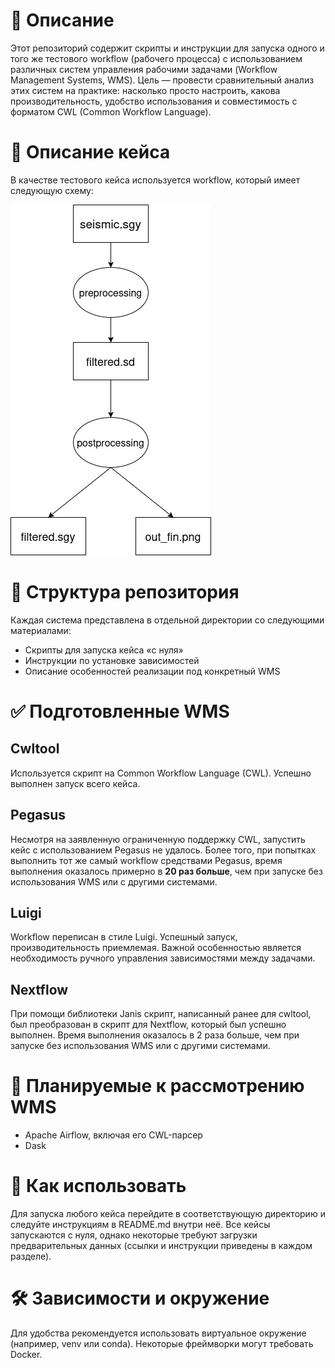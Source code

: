 # 📘 Описание
Этот репозиторий содержит скрипты и инструкции для запуска одного и того же тестового workflow (рабочего процесса) с использованием различных систем управления рабочими задачами (Workflow Management Systems, WMS). Цель — провести сравнительный анализ этих систем на практике: насколько просто настроить, какова производительность, удобство использования и совместимость с форматом CWL (Common Workflow Language).

# 🔬 Описание кейса
В качестве тестового кейса используется workflow, который имеет следующую схему:

![workflow-scheme](Seismic_demo.jpg)

# 📂 Структура репозитория
Каждая система представлена в отдельной директории со следующими материалами:
* Скрипты для запуска кейса «с нуля»
* Инструкции по установке зависимостей
* Описание особенностей реализации под конкретный WMS

# ✅ Подготовленные WMS
## Cwltool
Используется скрипт на Common Workflow Language (CWL). Успешно выполнен запуск всего кейса.

## Pegasus
Несмотря на заявленную ограниченную поддержку CWL, запустить кейс с использованием Pegasus не удалось. Более того, при попытках выполнить тот же самый workflow средствами Pegasus, время выполнения оказалось примерно в **20 раз больше**, чем при запуске без использования WMS или с другими системами.

## Luigi
Workflow переписан в стиле Luigi. Успешный запуск, производительность приемлемая. Важной особенностью является необходимость ручного управления зависимостями между задачами.

## Nextflow
При помощи библиотеки Janis скрипт, написанный ранее для cwltool, был преобразован в скрипт для Nextflow, который был успешно выполнен. Время выполнения оказалось в 2 раза больше, чем при запуске без использования WMS или с другими системами.

# 🔄 Планируемые к рассмотрению WMS
* Apache Airflow, включая его CWL-парсер
* Dask

# 🚀 Как использовать
Для запуска любого кейса перейдите в соответствующую директорию и следуйте инструкциям в README.md внутри неё. Все кейсы запускаются с нуля, однако некоторые требуют загрузки предварительных данных (ссылки и инструкции приведены в каждом разделе).

# 🛠 Зависимости и окружение
Для удобства рекомендуется использовать виртуальное окружение (например, venv или conda). Некоторые фреймворки могут требовать Docker.
